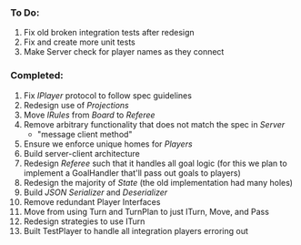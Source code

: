 ### To Do:

1. Fix old broken integration tests after redesign 
2. Fix and create more unit tests
3. Make Server check for player names as they connect

### Completed:
1. Fix *IPlayer* protocol to follow spec guidelines
2. Redesign use of *Projections*
3. Move *IRules* from *Board* to *Referee*
4. Remove arbitrary functionality that does not match the spec in *Server*
   * "message client method"
5. Ensure we enforce unique homes for *Players*
6. Build server-client architecture 
7. Redesign *Referee* such that it handles all goal logic (for this we plan 
to implement a GoalHandler that'll pass out goals to players)
8. Redesign the majority of *State* (the old implementation had many holes)
9. Build *JSON Serializer* and *Deserializer*
10. Remove redundant Player Interfaces
11. Move from using Turn and TurnPlan to just ITurn, Move, and Pass
12. Redesign strategies to use ITurn
13. Built TestPlayer to handle all integration players erroring out
